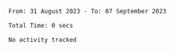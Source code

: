 <!--START_SECTION:waka-->

```txt
From: 31 August 2023 - To: 07 September 2023

Total Time: 0 secs

No activity tracked
```

<!--END_SECTION:waka-->
